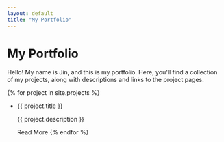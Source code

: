 ```yaml
---
layout: default
title: "My Portfolio"
---
```


# My Portfolio

Hello! My name is Jin, and this is my portfolio. Here, you'll find a collection of my projects, along with descriptions and links to the project pages.

{% for project in site.projects %}
- {{ project.title }}

  {{ project.description }}

  Read More
{% endfor %}

